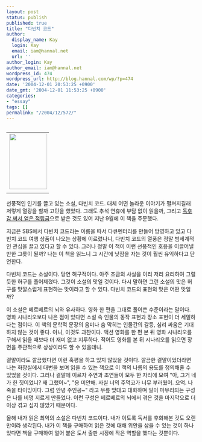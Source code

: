 ```yaml
---
layout: post
status: publish
published: true
title: "다빈치 코드"
author:
  display_name: Kay
  login: Kay
  email: iam@hannal.net
  url: ''
author_login: Kay
author_email: iam@hannal.net
wordpress_id: 474
wordpress_url: http://blog.hannal.com/wp/?p=474
date: '2004-12-01 20:53:25 +0900'
date_gmt: '2004-12-01 11:53:25 +0900'
categories:
- "essay"
tags: []
permalink: "/2004/12/572/"
---
```

<table align="left">
<tr>
<td style="padding-right:5"><center><img src="http://blog.hannal.com/tt-attach/1201/041201203541288867/014375.jpg" width="100" height="148"></center></td>
</tr>
<tr>
<td class="centerphoto"> </td>
</tr>
</table>
<p>선풍적인 인기를 끌고 있는 소설, 다빈치 코드. 대체 어떤 놀라운 이야기가 펼쳐지길래 저렇게 열광을 할까 고민을 했었다. 그래도 추석 연휴에 부담 없이 읽을까, 그리고 <a href="http://blog.hannal.com/index.php?pl=473">독후감 써서 얻은 적립금</a>으로 받은 것도 있어 지난 9월에 이 책을 주문했다.</p>
<p>지금은 SBS에서 다빈치 코드라는 이름을 따서 다큐멘터리를 만들어 방영하고 있고 다빈치 코드 여행 상품이 나오는 상황에 이르렀나니, 다빈치 코드의 열풍은 정말 범세계적인 관심을 끌고 있다고 할 수 있다. 그러나 정말 이 책이 이런 선풍적인 호응을 이끌어낼만한 그릇이 될까? 나는 이 책을 읽느니 그 시간에 낮잠을 자는 것이 훨씬 유익하다고 단언한다.</p>
<p>다빈치 코드는 소설이다. 당연 허구적이다. 아주 조금의 사실을 이리 저리 요리하여 그럴듯한 허구를 풀어제꼈다. 그것이 소설의 맛일 것이다. 다시 말하면 그런 소설의 맛은 허구를 맛깔스럽게 표현하는 맛이라고 할 수 있다. 다빈치 코드의 표현의 맛은 어떤 맛일까?</p>
<p>이 소설은 베르베르의 뇌와 유사하다. 영화 한 편을 그대로 풀어쓴 수준이라는 말이다. 영화 시나리오보다 나은 점이 있다면 소설 속 인물의 동작 표현과 장소 표현이 더 세밀하다는 점이다. 이 책의 문학적 문장의 음미나 숨 막히는 인물간의 갈등, 심리 싸움은 기대하지 않는 것이 좋다. 아니, 이것도 과찬이다. 액션 영화를 한 편 본 뒤 영화 시나리오를 구해서 읽을 때보다 더 재미 없고 지루하다. 적어도 영화를 본 뒤 시나리오를 읽으면 장면을 주관적으로 상상이라도 할 수 있을테니.</p>
<p>결말이라도 깔끔했다면 이런 혹평을 하고 있지 않았을 것이다. 깔끔한 결말이었더라면 나는 화장실에서 대변을 보며 읽을 수 있는 책으로 이 책의 나름의 용도를 정의해줄 수 있었을 것이다. 그러나 결말에 이르자 주연과 조연들이 모두 한 자리에 모여 "아, 그거 네가 한 짓이었니? 왜 그랬어~", "응 미안해. 사실 너의 주먹코가 너무 부러웠어. 으억. 나 죽을 타이밍이다. 그럼 안녕 주인공~" 라고 무릎 맞대고 대화하며 일이 마무리되는 구성은 나를 비명 지르게 만들었다. 이런 구성은 베르베르의 뇌에서 겪은 것을 마지막으로 더이상 겪고 싶지 않았기 때문이다.</p>
<p>올해 내가 읽은 최악의 소설은 다빈치 코드이다. 내가 이토록 독서를 후회해본 것도 오랜만이라 생각된다. 내가 이 책을 구매하여 읽은 것에 대해 위안을 삼을 수 있는 것이 하나 있다면 책을 구매하여 얼어 붙은 도서 출판 시장에 작은 역할을 했다는 것뿐이다.</p>

